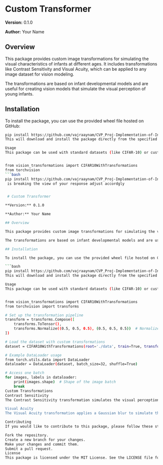  # Custom Transformer

**Version:** 0.1.0

**Author:** Your Name

## Overview

This package provides custom image transformations for simulating the visual characteristics of infants at different ages. It includes transformations like Contrast Sensitivity and Visual Acuity, which can be applied to any image dataset for vision modeling.

The transformations are based on infant developmental models and are useful for creating vision models that simulate the visual perception of young infants.

## Installation

To install the package, you can use the provided wheel file hosted on GitHub:

```bash
pip install https://github.com/vajraaynam/CVP_Proj-Implementation-of-Infant-Vison/releases/download/dev/custom_transformer-0.1.0-py3-none-any.whl
This will download and install the package directly from the specified URL.

Usage
This package can be used with standard datasets (like CIFAR-10) or custom datasets. Below is an example of how to apply the transformations:


from vision_transformations import CIFAR10WithTransformations
from torchvision
```bash
pip install https://github.com/vajraaynam/CVP_Proj-Implementation-of-Infant-Vison/releases/download/dev/custom_transformer-0.1.0-py3-none-any.whl
 is breaking the view of your response adjust accordgly 


 # Custom Transformer

**Version:** 0.1.0

**Author:** Your Name

## Overview

This package provides custom image transformations for simulating the visual characteristics of infants at different ages. It includes transformations like Contrast Sensitivity and Visual Acuity, which can be applied to any image dataset for vision modeling.

The transformations are based on infant developmental models and are useful for creating vision models that simulate the visual perception of young infants.

## Installation

To install the package, you can use the provided wheel file hosted on GitHub:

```bash
pip install https://github.com/vajraaynam/CVP_Proj-Implementation-of-Infant-Vison/releases/download/dev/custom_transformer-0.1.0-py3-none-any.whl
This will download and install the package directly from the specified URL.

Usage
This package can be used with standard datasets (like CIFAR-10) or custom datasets. Below is an example of how to apply the transformations:


from vision_transformations import CIFAR10WithTransformations
from torchvision import transforms

# Set up the transformation pipeline
transform = transforms.Compose([
    transforms.ToTensor(),
    transforms.Normalize((0.5, 0.5, 0.5), (0.5, 0.5, 0.5))  # Normalize
])

# Load the dataset with custom transformations
dataset = CIFAR10WithTransformations(root='./data', train=True, transform=transform, age=12)

# Example DataLoader usage
from torch.utils.data import DataLoader
dataloader = DataLoader(dataset, batch_size=32, shuffle=True)

# Access one batch
for images, labels in dataloader:
    print(images.shape)  # Shape of the image batch
    break
Custom Transformations
Contrast Sensitivity
The Contrast Sensitivity transformation simulates the visual perception of infants by applying a contrast sensitivity function based on the infant's age.

Visual Acuity
The Visual Acuity transformation applies a Gaussian blur to simulate the sharpness of vision based on the infant's age.

Contributing
If you would like to contribute to this package, please follow these steps:

Fork the repository.
Create a new branch for your changes.
Make your changes and commit them.
Submit a pull request.
License
This package is licensed under the MIT License. See the LICENSE file for more details.